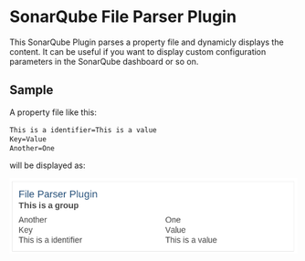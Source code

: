 # SonarQube File Parser Plugin

This SonarQube Plugin parses a property file and dynamicly displays the content.
It can be useful if you want to display custom configuration parameters in the SonarQube dashboard or so on.

## Sample
A property file like this:

```
This is a identifier=This is a value
Key=Value
Another=One
```

will be displayed as:

![alt text](https://github.com/mxmo0rhuhn/sonarQubeFileParser/blob/master/sample.png "A sample of some Properties")
